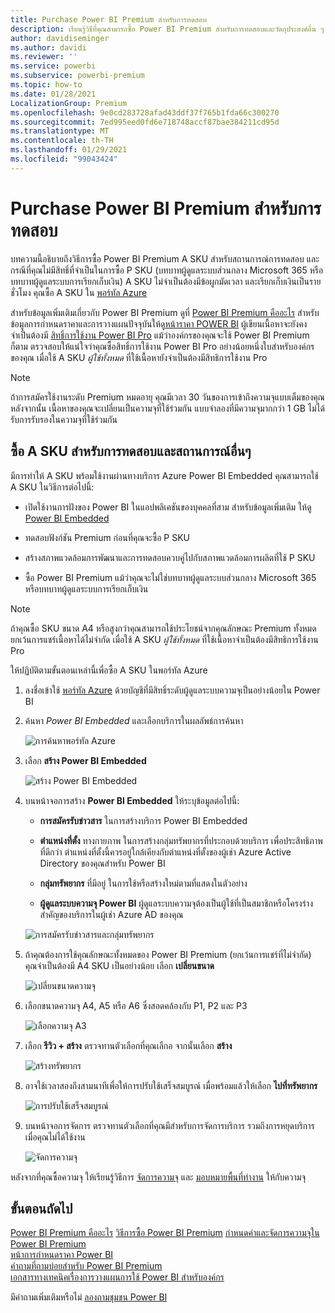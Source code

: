 ```yaml
---
title: Purchase Power BI Premium สำหรับการทดสอบ
description: เรียนรู้วิธีที่คุณสามารถซื้อ Power BI Premium สำหรับการทดสอบและวัตถุประสงค์อื่น ๆ
author: davidiseminger
ms.author: davidi
ms.reviewer: ''
ms.service: powerbi
ms.subservice: powerbi-premium
ms.topic: how-to
ms.date: 01/28/2021
LocalizationGroup: Premium
ms.openlocfilehash: 9e0cd283728afad43ddf37f765b1fda66c300270
ms.sourcegitcommit: 7ed995eed0fd6e718748accf87bae384211cd95d
ms.translationtype: MT
ms.contentlocale: th-TH
ms.lasthandoff: 01/29/2021
ms.locfileid: "99043424"
---
```

# <a name="purchase-power-bi-premium-for-testing"></a>Purchase Power BI Premium สำหรับการทดสอบ

บทความนี้อธิบายถึงวิธีการซื้อ Power BI Premium A SKU สำหรับสถานการณ์การทดสอบ และกรณีที่คุณไม่มีสิทธิ์ที่จำเป็นในการซื้อ P SKU (บทบาทผู้ดูแลระบบส่วนกลาง Microsoft 365 หรือบทบาทผู้ดูแลระบบการเรียกเก็บเงิน) A SKU ไม่จำเป็นต้องมีข้อผูกมัดเวลา และเรียกเก็บเงินเป็นรายชั่วโมง คุณซื้อ A SKU ใน [พอร์ทัล Azure](https://portal.azure.com)

สำหรับข้อมูลเพิ่มเติมเกี่ยวกับ Power BI Premium ดูที่ [Power BI Premium คืออะไร](service-premium-what-is.md) สำหรับข้อมูลการกำหนดราคาและการวางแผนปัจจุบันให้ดู[หน้าราคา POWER BI](https://powerbi.microsoft.com/pricing/) ผู้เขียนเนื้อหาจะยังคงจำเป็นต้องมี [สิทธิ์การใช้งาน Power BI Pro](service-admin-purchasing-power-bi-pro.md) แม้ว่าองค์กรของคุณจะใช้ Power BI Premium ก็ตาม ตรวจสอบให้แน่ใจว่าคุณซื้อสิทธิ์การใช้งาน Power BI Pro อย่างน้อยหนึ่งใบสำหรับองค์กรของคุณ เมื่อใช้ A SKU _ผู้ใช้ทั้งหมด_ ที่ใช้เนื้อหายังจำเป็นต้องมีสิทธิการใช้งาน Pro

> [!NOTE]
> ถ้าการสมัครใช้งานระดับ Premium หมดอายุ คุณมีเวลา 30 วันของการเข้าถึงความจุแบบเต็มของคุณ หลังจากนั้น เนื้อหาของคุณจะเปลี่ยนเป็นความจุที่ใช้ร่วมกัน แบบจำลองที่มีความจุมากกว่า 1 GB ไม่ได้รับการรับรองในความจุที่ใช้ร่วมกัน

## <a name="purchase-a-skus-for-testing-and-other-scenarios"></a>ซื้อ A SKU สำหรับการทดสอบและสถานการณ์อื่นๆ

มีการทำให้ A SKU พร้อมใช้งานผ่านทางบริการ Azure Power BI Embedded คุณสามารถใช้ A SKU ในวิธีการต่อไปนี้:

- เปิดใช้งานการฝังของ Power BI ในแอปพลิเคชันของบุคคลที่สาม สำหรับข้อมูลเพิ่มเติม ให้ดู [Power BI Embedded](../developer/embedded/azure-pbie-what-is-power-bi-embedded.md)

- ทดสอบฟังก์ชัน Premium ก่อนที่คุณจะซื้อ P SKU

- สร้างสภาพแวดล้อมการพัฒนาและการทดสอบควบคู่ไปกับสภาพแวดล้อมการผลิตที่ใช้ P SKU

- ซื้อ Power BI Premium แม้ว่าคุณจะไม่ใช่บทบาทผู้ดูแลระบบส่วนกลาง Microsoft 365 หรือบทบาทผู้ดูแลระบบการเรียกเก็บเงิน

> [!NOTE]
> ถ้าคุณซื้อ SKU ขนาด A4 หรือสูงกว่าคุณสามารถใช้ประโยชน์จากคุณลักษณะ Premium ทั้งหมด ยกเว้นการแชร์เนื้อหาได้ไม่จำกัด เมื่อใช้ A SKU _ผู้ใช้ทั้งหมด_ ที่ใช้เนื้อหาจำเป็นต้องมีสิทธิการใช้งาน Pro

ให้ปฏิบัติตามขั้นตอนเหล่านี้เพื่อซื้อ A SKU ในพอร์ทัล Azure

1. ลงชื่อเข้าใช้ [พอร์ทัล Azure](https://portal.azure.com) ด้วยบัญชีที่มีสิทธิ์ระดับผู้ดูแลระบบความจุเป็นอย่างน้อยใน Power BI

1. ค้นหา _Power BI Embedded_ และเลือกบริการในผลลัพธ์การค้นหา

    ![การค้นหาพอร์ทัล Azure](media/service-admin-premium-purchase/azure-portal-search.png)

1. เลือก **สร้าง Power BI Embedded**

    ![สร้าง Power BI Embedded](media/service-admin-premium-purchase/create-power-bi-embedded.png)

1. บนหน้าจอการสร้าง **Power BI Embedded** ให้ระบุข้อมูลต่อไปนี้:

    - **การสมัครรับข่าวสาร** ในการสร้างบริการ Power BI Embedded

    - **ตำแหน่งที่ตั้ง** ทางกายภาพ ในการสร้างกลุ่มทรัพยากรที่ประกอบด้วยบริการ เพื่อประสิทธิภาพที่ดีกว่า ตำแหน่งที่ตั้งนี้ควรอยู่ใกล้เคียงกับตำแหน่งที่ตั้งของผู้เช่า Azure Active Directory ของคุณสำหรับ Power BI

    - **กลุ่มทรัพยากร** ที่มีอยู่ ในการใช้หรือสร้างใหม่ตามที่แสดงในตัวอย่าง

    - **ผู้ดูแลระบบความจุ Power BI** ผู้ดูแลระบบความจุต้องเป็นผู้ใช้ที่เป็นสมาชิกหรือโครงร่างสำคัญของบริการในผู้เช่า Azure AD ของคุณ

    ![การสมัครรับข่าวสารและกลุ่มทรัพยากร](media/service-admin-premium-purchase/subscription-resource-group.png)

1. ถ้าคุณต้องการใช้คุณลักษณะทั้งหมดของ Power BI Premium (ยกเว้นการแชร์ที่ไม่จำกัด) คุณจำเป็นต้องมี A4 SKU เป็นอย่างน้อย เลือก **เปลี่ยนขนาด**

    ![เปลี่ยนขนาดความจุ](media/service-admin-premium-purchase/change-capacity-size.png)

1. เลือกขนาดความจุ A4, A5 หรือ A6 ซึ่งสอดคล้องกับ P1, P2 และ P3

    ![เลือกความจุ A3](media/service-admin-premium-purchase/select-a3-capacity.png)

1. เลือก **รีวิว + สร้าง** ตรวจทานตัวเลือกที่คุณเลืกอ จากนั้นเลือก **สร้าง**

    ![สร้างทรัพยากร](media/service-admin-premium-purchase/create-resource.png)

1. อาจใช้เวลาสองถึงสามนาทีเพื่อให้การปรับใช้เสร็จสมบูรณ์ เมื่อพร้อมแล้วให้เลือก **ไปที่ทรัพยากร**

    ![การปรับใช้เสร็จสมบูรณ์](media/service-admin-premium-purchase/deployment-complete.png)

1. บนหน้าจอการจัดการ ตรวจทานตัวเลือกที่คุณมีสำหรับการจัดการบริการ รวมถึงการหยุดบริการเมื่อคุณไม่ได้ใช้งาน

    ![จัดการความจุ](media/service-admin-premium-purchase/manage-capacity.png)

หลังจากที่คุณซื้อความจุ ให้เรียนรู้วิธีการ [จัดการความจุ](service-admin-premium-manage.md#manage-capacity) และ [มอบหมายพื้นที่ทำงาน](service-admin-premium-manage.md#assign-a-workspace-to-a-capacity) ให้กับความจุ

## <a name="next-steps"></a>ขั้นตอนถัดไป

[Power BI Premium คืออะไร](service-premium-what-is.md)
[วิธีการซื้อ Power BI Premium](service-admin-premium-purchase.md)
[กำหนดค่าและจัดการความจุใน Power BI Premium](service-admin-premium-manage.md)\
[หน้าการกำหนดราคา Power BI](https://powerbi.microsoft.com/pricing/)\
[คำถามที่ถามบ่อยสำหรับ Power BI Premium](service-premium-faq.md)\
[เอกสารทางเทคนิคเรื่องการวางแผนการใช้ Power BI สำหรับองค์กร](https://aka.ms/pbienterprisedeploy)

มีคำถามเพิ่มเติมหรือไม่ [ลองถามชุมชน Power BI](https://community.powerbi.com/)
